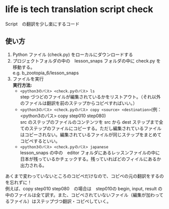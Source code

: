 # life is tech translation script check

Script　の翻訳を少し楽にするコード

## 使い方
1. Python ファイル (check.py) をローカルにダウンロードする
2. プロジェクトフォルダの中の　lesson_snaps フォルダの中に check.py を移動する。  
e.g. b_zootopia_6/lesson_snaps
3. ファイルを実行  
**実行方法:**  
    - `<python3のパス> <check.pyのパス> ls`  
    step づつどのファイルが編集されているかをリストアウト。（それ以外のファイルは翻訳を前のステップからコピペすればいい。）　　
    - `<python3のパス> <check.pyのパス> copy <source> <destination>`(例： <python3のパス> <path> copy step010 step080)  
  src のステップのファイルのコンテンツを src から dest ステップまで全てのステップのファイルにコピーする。ただし編集されているファイルはコピーされない。編集されているファイルが同じステップをまとめてコピペするといい。  　　
    - `<python3のパス> <check.pyのパス> japanese`  
    lesson_snaps の中の　editor フォルダにあるレッスンファイルの中に日本が残っているかチェックする。残っていればどのフィイルにあるか出力される。
  
  
 あくまで変わっていないところのコピペだけなので、コピペの元の翻訳をするのを忘れずに！  
 例えば、copy step010 step080　の場合は　step010の begin, input, result の中のファイルは全て訳す。また、コピペされていないファイル（編集が加わってるファイル）はステップづつ翻訳・コピペしていく。
